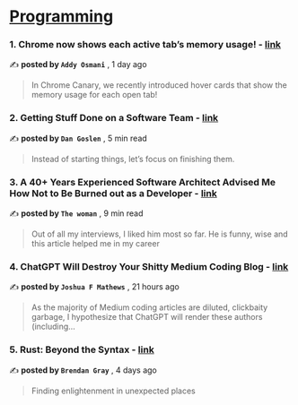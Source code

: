 
<h1><a href=https://medium.com/tag/programming/recommended target="_blank" rel="noopener noreferrer">Programming</a></h1>
<h3>1. Chrome now shows each active tab’s memory usage! - <a href=https://medium.com/@addyosmani/chrome-now-shows-each-active-tabs-memory-usage-4f74876538e6?source=tag_recommended_feed---------0-84----------programming----------2d03efec_8ac3_4997_9e53_2a91466b2f38------- target="_blank" rel="noopener noreferrer">link</a></h3>

✍️ **posted by `Addy Osmani`** <date> , 1 day ago</date>

<blockquote>In Chrome Canary, we recently introduced hover cards that show the memory usage for each open tab!</blockquote>

<h3>2. Getting Stuff Done on a Software Team - <a href=https://medium.com/@dangoslen/getting-stuff-done-on-a-software-team-5cc3835727ac?source=tag_recommended_feed---------1-107----------programming----------2d03efec_8ac3_4997_9e53_2a91466b2f38------- target="_blank" rel="noopener noreferrer">link</a></h3>

✍️ **posted by `Dan Goslen`** <date> , 5 min read</date>

<blockquote>Instead of starting things, let’s focus on finishing them.</blockquote>

<h3>3. A 40+ Years Experienced Software Architect Advised Me How Not to Be Burned out as a Developer - <a href=https://medium.com/javascript-in-plain-english/a-40-years-experienced-software-architect-advised-me-how-not-to-be-burned-out-as-a-developer-eee8ceb620b1?source=tag_recommended_feed---------2-85----------programming----------2d03efec_8ac3_4997_9e53_2a91466b2f38------- target="_blank" rel="noopener noreferrer">link</a></h3>

✍️ **posted by `The woman`** <date> , 9 min read</date>

<blockquote>Out of all my interviews, I liked him most so far. He is funny, wise and this article helped me in my career</blockquote>

<h3>4. ChatGPT Will Destroy Your Shitty Medium Coding Blog - <a href=https://medium.com/@joshfeltonm/chatgpt-will-destroy-your-shitty-medium-coding-blog-0b3cb9bf8d67?source=tag_recommended_feed---------3-84----------programming----------2d03efec_8ac3_4997_9e53_2a91466b2f38------- target="_blank" rel="noopener noreferrer">link</a></h3>

✍️ **posted by `Joshua F Mathews`** <date> , 21 hours ago</date>

<blockquote>As the majority of Medium coding articles are diluted, clickbaity garbage, I hypothesize that ChatGPT will render these authors (including…</blockquote>

<h3>5. Rust: Beyond the Syntax - <a href=https://medium.com/@caring_lion_hedgehog_829/rust-beyond-the-syntax-9d10fe5ccaec?source=tag_recommended_feed---------4-107----------programming----------2d03efec_8ac3_4997_9e53_2a91466b2f38------- target="_blank" rel="noopener noreferrer">link</a></h3>

✍️ **posted by `Brendan Gray`** <date> , 4 days ago</date>

<blockquote>Finding enlightenment in unexpected places</blockquote>

